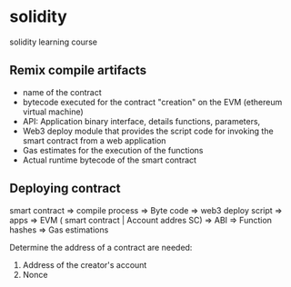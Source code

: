 # solidity
solidity learning course


## Remix compile artifacts

- name of the contract
- bytecode executed for the contract "creation" on the EVM (ethereum virtual machine)
- API: Application binary interface, details functions, parameters, 
- Web3 deploy module that provides the script code for invoking the smart contract from a web application
- Gas estimates for the execution of the functions
- Actual runtime bytecode of the smart contract


## Deploying contract 

smart contract => compile process => Byte code       => web3 deploy script => apps => EVM ( smart contract | Account addres SC)
                                  => ABI
								  => Function hashes
								  => Gas estimations 
								  
Determine the address of a contract are needed:
1. Address of the creator's account
2. Nonce